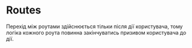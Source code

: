 # Routes
Перехід між роутами здійснюється тільки після дії користувача, тому логіка кожного роута повинна закінчуватись призивом користувача до дії.
